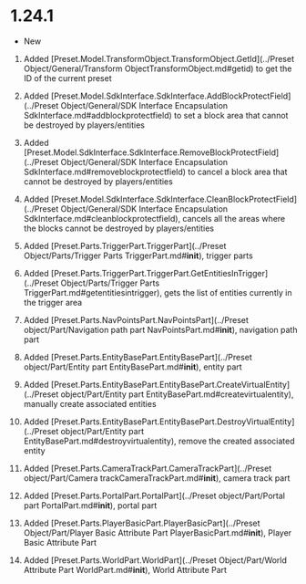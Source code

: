 # 1.24.1 

- New 

1. Added [Preset.Model.TransformObject.TransformObject.GetId](../Preset Object/General/Transform ObjectTransformObject.md#getid) to get the ID of the current preset<!--by czk--> 

1. Added [Preset.Model.SdkInterface.SdkInterface.AddBlockProtectField](../Preset Object/General/SDK Interface Encapsulation SdkInterface.md#addblockprotectfield) to set a block area that cannot be destroyed by players/entities<!--by xgb--> 

1. Added [Preset.Model.SdkInterface.SdkInterface.RemoveBlockProtectField](../Preset Object/General/SDK Interface Encapsulation SdkInterface.md#removeblockprotectfield) to cancel a block area that cannot be destroyed by players/entities<!--by xgb--> 

1. Added [Preset.Model.SdkInterface.SdkInterface.CleanBlockProtectField](../Preset Object/General/SDK Interface Encapsulation SdkInterface.md#cleanblockprotectfield), cancels all the areas where the blocks cannot be destroyed by players/entities<!--by xgb--> 

1. Added [Preset.Parts.TriggerPart.TriggerPart](../Preset Object/Parts/Trigger Parts TriggerPart.md#__init__), trigger parts<!--by xgb--> 

1. Added [Preset.Parts.TriggerPart.TriggerPart.GetEntitiesInTrigger](../Preset Object/Parts/Trigger Parts TriggerPart.md#getentitiesintrigger), gets the list of entities currently in the trigger area<!--by xgb--> 

1. Added [Preset.Parts.NavPointsPart.NavPointsPart](../Preset object/Part/Navigation path part NavPointsPart.md#__init__), navigation path part<!--by panlei--> 

1. Added [Preset.Parts.EntityBasePart.EntityBasePart](../Preset object/Part/Entity part EntityBasePart.md#__init__), entity part<!--by xgb--> 

1. Added [Preset.Parts.EntityBasePart.EntityBasePart.CreateVirtualEntity](../Preset object/Part/Entity part EntityBasePart.md#createvirtualentity), manually create associated entities<!--by xgb--> 

1. Added [Preset.Parts.EntityBasePart.EntityBasePart.DestroyVirtualEntity](../Preset object/Part/Entity part EntityBasePart.md#destroyvirtualentity), remove the created associated entity<!--by xgb-->

1. Added [Preset.Parts.CameraTrackPart.CameraTrackPart](../Preset object/Part/Camera trackCameraTrackPart.md#__init__), camera track part<!--by panlei-->

1. Added [Preset.Parts.PortalPart.PortalPart](../Preset object/Part/Portal part PortalPart.md#__init__), portal part<!--by xgb-->

1. Added [Preset.Parts.PlayerBasicPart.PlayerBasicPart](../Preset Object/Part/Player Basic Attribute Part PlayerBasicPart.md#__init__), Player Basic Attribute Part<!--by xgb--> 

1. Added [Preset.Parts.WorldPart.WorldPart](../Preset Object/Part/World Attribute Part WorldPart.md#__init__), World Attribute Part<!--by xgb--> 

